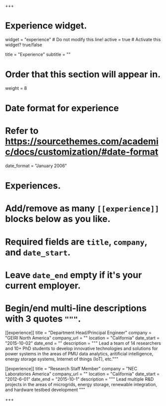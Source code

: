 +++
# Experience widget.
widget = "experience"  # Do not modify this line!
active = true  # Activate this widget? true/false

title = "Experience"
subtitle = ""

# Order that this section will appear in.
weight = 8

# Date format for experience
#   Refer to https://sourcethemes.com/academic/docs/customization/#date-format
date_format = "January 2006"

# Experiences.
#   Add/remove as many `[[experience]]` blocks below as you like.
#   Required fields are `title`, `company`, and `date_start`.
#   Leave `date_end` empty if it's your current employer.
#   Begin/end multi-line descriptions with 3 quotes `"""`.



[[experience]]
  title = "Department Head/Principal Engineer"
  company = "GEIRI North America"
  company_url = ""
  location = "California"
  date_start = "2015-10-02"
  date_end = ""
  description = """ Lead a team of 14 researchers and 10+ PhD students to develop innovative technologies and solutions for power systems in the areas of PMU data analytics, aritificial intelligence, energy storage systems, Internet of things (IoT), etc."""
 
[[experience]]
  title = "Research Staff Member"
  company = "NEC Laboratories America"
  company_url = ""
  location = "California"
  date_start = "2012-6-01"
  date_end = "2015-10-1"
  description = """ Lead multiple R&D projects in the areas of microgrids, energy storage, renewable integration, and hardware testbed development """

+++
